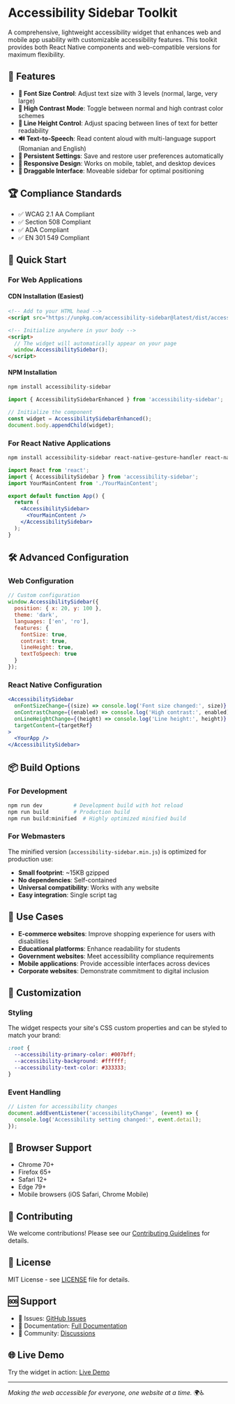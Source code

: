 # Accessibility Sidebar Toolkit

A comprehensive, lightweight accessibility widget that enhances web and mobile app usability with customizable accessibility features. This toolkit provides both React Native components and web-compatible versions for maximum flexibility.

## 🌟 Features

- **📝 Font Size Control**: Adjust text size with 3 levels (normal, large, very large)
- **🎨 High Contrast Mode**: Toggle between normal and high contrast color schemes
- **📏 Line Height Control**: Adjust spacing between lines of text for better readability
- **🔊 Text-to-Speech**: Read content aloud with multi-language support (Romanian and English)
- **💾 Persistent Settings**: Save and restore user preferences automatically
- **📱 Responsive Design**: Works on mobile, tablet, and desktop devices
- **🎯 Draggable Interface**: Moveable sidebar for optimal positioning

## 🏆 Compliance Standards

- ✅ WCAG 2.1 AA Compliant
- ✅ Section 508 Compliant
- ✅ ADA Compliant
- ✅ EN 301 549 Compliant

## 🚀 Quick Start

### For Web Applications

#### CDN Installation (Easiest)
```html
<!-- Add to your HTML head -->
<script src="https://unpkg.com/accessibility-sidebar@latest/dist/accessibility-sidebar.min.js"></script>

<!-- Initialize anywhere in your body -->
<script>
  // The widget will automatically appear on your page
  window.AccessibilitySidebar();
</script>
```

#### NPM Installation
```bash
npm install accessibility-sidebar
```

```javascript
import { AccessibilitySidebarEnhanced } from 'accessibility-sidebar';

// Initialize the component
const widget = AccessibilitySidebarEnhanced();
document.body.appendChild(widget);
```

### For React Native Applications

```bash
npm install accessibility-sidebar react-native-gesture-handler react-native-safe-area-context @react-native-async-storage/async-storage expo-speech react-native-vector-icons
```

```jsx
import React from 'react';
import { AccessibilitySidebar } from 'accessibility-sidebar';
import YourMainContent from './YourMainContent';

export default function App() {
  return (
    <AccessibilitySidebar>
      <YourMainContent />
    </AccessibilitySidebar>
  );
}
```

## 🛠️ Advanced Configuration

### Web Configuration

```javascript
// Custom configuration
window.AccessibilitySidebar({
  position: { x: 20, y: 100 },
  theme: 'dark',
  languages: ['en', 'ro'],
  features: {
    fontSize: true,
    contrast: true,
    lineHeight: true,
    textToSpeech: true
  }
});
```

### React Native Configuration

```jsx
<AccessibilitySidebar
  onFontSizeChange={(size) => console.log('Font size changed:', size)}
  onContrastChange={(enabled) => console.log('High contrast:', enabled)}
  onLineHeightChange={(height) => console.log('Line height:', height)}
  targetContent={targetRef}
>
  <YourApp />
</AccessibilitySidebar>
```

## 📦 Build Options

### For Development
```bash
npm run dev          # Development build with hot reload
npm run build        # Production build
npm run build:minified  # Highly optimized minified build
```

### For Webmasters

The minified version (`accessibility-sidebar.min.js`) is optimized for production use:
- **Small footprint**: ~15KB gzipped
- **No dependencies**: Self-contained
- **Universal compatibility**: Works with any website
- **Easy integration**: Single script tag

## 🎯 Use Cases

- **E-commerce websites**: Improve shopping experience for users with disabilities
- **Educational platforms**: Enhance readability for students
- **Government websites**: Meet accessibility compliance requirements
- **Mobile applications**: Provide accessible interfaces across devices
- **Corporate websites**: Demonstrate commitment to digital inclusion

## 🔧 Customization

### Styling
The widget respects your site's CSS custom properties and can be styled to match your brand:

```css
:root {
  --accessibility-primary-color: #007bff;
  --accessibility-background: #ffffff;
  --accessibility-text-color: #333333;
}
```

### Event Handling
```javascript
// Listen for accessibility changes
document.addEventListener('accessibilityChange', (event) => {
  console.log('Accessibility setting changed:', event.detail);
});
```

## 📱 Browser Support

- Chrome 70+
- Firefox 65+
- Safari 12+
- Edge 79+
- Mobile browsers (iOS Safari, Chrome Mobile)

## 🤝 Contributing

We welcome contributions! Please see our [Contributing Guidelines](CONTRIBUTING.md) for details.

## 📄 License

MIT License - see [LICENSE](LICENSE) file for details.

## 🆘 Support

- 📧 Issues: [GitHub Issues](https://github.com/hodorogandrei/accessibility-sidebar/issues)
- 📖 Documentation: [Full Documentation](https://github.com/hodorogandrei/accessibility-sidebar#readme)
- 💬 Community: [Discussions](https://github.com/hodorogandrei/accessibility-sidebar/discussions)

## 🌐 Live Demo

Try the widget in action: [Live Demo](https://hodorogandrei.github.io/accessibility-sidebar/)

---

*Making the web accessible for everyone, one website at a time.* 🌍♿